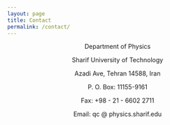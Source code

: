 ```yaml
---
layout: page
title: Contact
permalink: /contact/
---
```


<div style="text-align: center;">
Department of Physics

Sharif University of Technology

Azadi Ave, Tehran 14588, Iran

P. O. Box: 11155-9161

Fax: +98 - 21 - 6602 2711

Email: qc @ physics.sharif.edu
